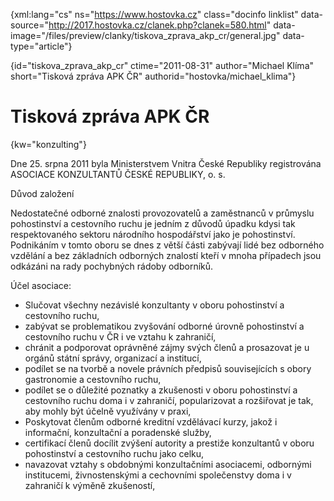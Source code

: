 
{xml:lang="cs" ns="https://www.hostovka.cz" class="docinfo linklist" data-source="http://2017.hostovka.cz/clanek.php?clanek=580.html" data-image="/files/preview/clanky/tiskova\_zprava\_akp_cr/general.jpg" data-type="article"}

{id="tiskova\_zprava\_akp\_cr" ctime="2011-08-31" author="Michael Klíma" short="Tisková zpráva APK ČR" authorid="hostovka/michael\_klima"}

# Tisková zpráva APK ČR

<!-- generated attribute kw by user_udpatekw.sh on 2019-06-30, do not edit -->

{kw="konzulting"}

Dne 25. srpna 2011 byla Ministerstvem Vnitra České Republiky registrována ASOCIACE KONZULTANTŮ ČESKÉ REPUBLIKY, o. s.

Důvod založení

Nedostatečné odborné znalosti provozovatelů a zaměstnanců v průmyslu pohostinství a cestovního ruchu je jedním z důvodů úpadku kdysi tak respektovaného sektoru národního hospodářství jako je pohostinství. Podnikáním v tomto oboru se dnes z větší části zabývají lidé bez odborného vzdělání a bez základních odborných znalostí kteří v mnoha případech jsou odkázáni na rady pochybných rádoby odborníků.

Účel asociace:

  * Slučovat všechny nezávislé konzultanty v oboru pohostinství a cestovního ruchu,
  * zabývat se problematikou zvyšování odborné úrovně pohostinství a cestovního ruchu v ČR i ve vztahu k zahraničí,
  * chránit a podporovat oprávněné zájmy svých členů a prosazovat je u orgánů státní správy, organizací a institucí,
  * podílet se na tvorbě a novele právních předpisů souvisejících s obory gastronomie a cestovního ruchu,
  * podílet se o důležité poznatky a zkušenosti v oboru pohostinství a cestovního ruchu doma i v zahraničí, popularizovat a rozšiřovat je tak, aby mohly být účelně využívány v praxi,
  * Poskytovat členům odborné kreditní vzdělávací kurzy, jakož i informační, konzultační a poradenské služby,
  * certifikací členů docílit zvýšení autority a prestiže konzultantů v oboru pohostinství a cestovního ruchu jako celku,
  * navazovat vztahy s obdobnými konzultačními asociacemi, odbornými institucemi, živnostenskými a cechovními společenstvy doma i v zahraničí k výměně zkušeností,


